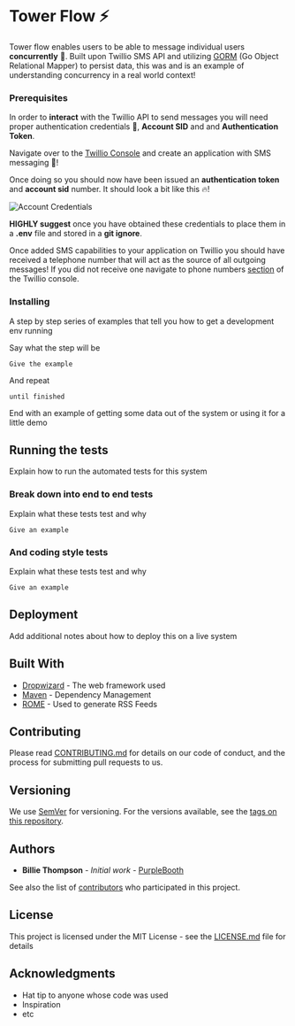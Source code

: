 # Tower Flow ⚡️
Tower flow enables users to be able to message individual users **concurrently** 📲. Built upon Twillio SMS API and utilizing [GORM](https://github.com/jinzhu/gorm) (Go Object Relational Mapper) to persist data, this was and is an example of understanding concurrency in a real world context!

### Prerequisites
In order to **interact** with the Twillio API to send messages you will need proper authentication credentials 👮, **Account SID** and and **Authentication Token**.

Navigate over to the [Twillio Console](https://www.twilio.com/console) and create an application with SMS messaging 📲!

Once doing so you should now have been issued an **authentication token** and **account sid** number. It should look a bit like this 🔥!

![Account Credentials](Twillio-Console.png)

**HIGHLY suggest** once you have obtained these credentials to place them in a **.env** file and stored in a **git ignore**. 

Once added SMS capabilities to your application on Twillio you should have received a telephone number that will act as the source of all outgoing messages! If you did not receive one navigate to phone numbers [section](https://www.twilio.com/console/phone-numbers/incoming) of the Twillio console.

### Installing

A step by step series of examples that tell you how to get a development env running

Say what the step will be

```
Give the example
```

And repeat

```
until finished
```

End with an example of getting some data out of the system or using it for a little demo

## Running the tests

Explain how to run the automated tests for this system

### Break down into end to end tests

Explain what these tests test and why

```
Give an example
```

### And coding style tests

Explain what these tests test and why

```
Give an example
```

## Deployment

Add additional notes about how to deploy this on a live system

## Built With

* [Dropwizard](http://www.dropwizard.io/1.0.2/docs/) - The web framework used
* [Maven](https://maven.apache.org/) - Dependency Management
* [ROME](https://rometools.github.io/rome/) - Used to generate RSS Feeds

## Contributing

Please read [CONTRIBUTING.md](https://gist.github.com/PurpleBooth/b24679402957c63ec426) for details on our code of conduct, and the process for submitting pull requests to us.

## Versioning

We use [SemVer](http://semver.org/) for versioning. For the versions available, see the [tags on this repository](https://github.com/your/project/tags). 

## Authors

* **Billie Thompson** - *Initial work* - [PurpleBooth](https://github.com/PurpleBooth)

See also the list of [contributors](https://github.com/your/project/contributors) who participated in this project.

## License

This project is licensed under the MIT License - see the [LICENSE.md](LICENSE.md) file for details

## Acknowledgments

* Hat tip to anyone whose code was used
* Inspiration
* etc

